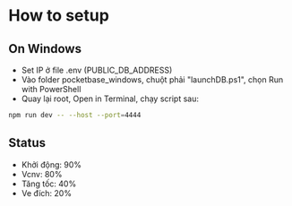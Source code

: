 # How to setup

## On Windows

- Set IP ở file .env (PUBLIC_DB_ADDRESS)
- Vào folder pocketbase_windows, chuột phải "launchDB.ps1", chọn Run with PowerShell
- Quay lại root, Open in Terminal, chạy script sau:

```bash
npm run dev -- --host --port=4444
```

## Status

- Khởi động: 90%
- Vcnv: 80%
- Tăng tốc: 40%
- Ve đích: 20%
